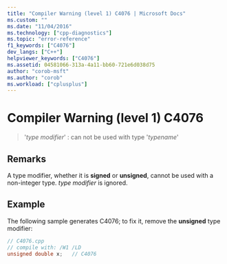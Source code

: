 ```yaml
---
title: "Compiler Warning (level 1) C4076 | Microsoft Docs"
ms.custom: ""
ms.date: "11/04/2016"
ms.technology: ["cpp-diagnostics"]
ms.topic: "error-reference"
f1_keywords: ["C4076"]
dev_langs: ["C++"]
helpviewer_keywords: ["C4076"]
ms.assetid: 04581066-313a-4a11-bb60-721e6d038d75
author: "corob-msft"
ms.author: "corob"
ms.workload: ["cplusplus"]
---
```

# Compiler Warning (level 1) C4076

> '*type modifier*' : can not be used with type '*typename*'

## Remarks

A type modifier, whether it is **signed** or **unsigned**, cannot be used with a non-integer type. *type modifier* is ignored.
  
## Example  

The following sample generates C4076; to fix it, remove the **unsigned** type modifier:

```cpp
// C4076.cpp  
// compile with: /W1 /LD  
unsigned double x;   // C4076  
```